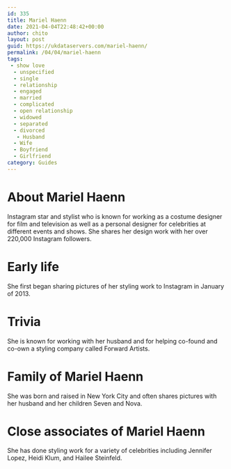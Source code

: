 ```yaml
---
id: 335
title: Mariel Haenn
date: 2021-04-04T22:48:42+00:00
author: chito
layout: post
guid: https://ukdataservers.com/mariel-haenn/
permalink: /04/04/mariel-haenn
tags:
 - show love
  - unspecified
  - single
  - relationship
  - engaged
  - married
  - complicated
  - open relationship
  - widowed
  - separated
  - divorced
   - Husband
  - Wife
  - Boyfriend
  - Girlfriend
category: Guides
---
```




  
  
#  About Mariel Haenn
                  
                  
                  
Instagram star and stylist who is known for working as a costume designer for film and television as well as a personal designer for celebrities at different events and shows. She shares her design work with her over 220,000 Instagram followers. 
                  
                
                
                
# Early life
                  
                  
                  
She first began sharing pictures of her styling work to Instagram in January of 2013. 
                  
                
                
                
# Trivia
                  
                  
                  
She is known for working with her husband and for helping co-found and co-own a styling company called Forward Artists. 
                  
                
                
                
# Family of Mariel Haenn
                  
                  
                  
She was born and raised in New York City and often shares pictures with her husband and her children Seven and Nova.
                  
                
                
                
# Close associates of Mariel Haenn
                  
                  
                  
She has done styling work for a variety of celebrities including Jennifer Lopez, Heidi Klum, and Hailee Steinfeld. 
                  
                
              
            
          
          
          
    
    
  
